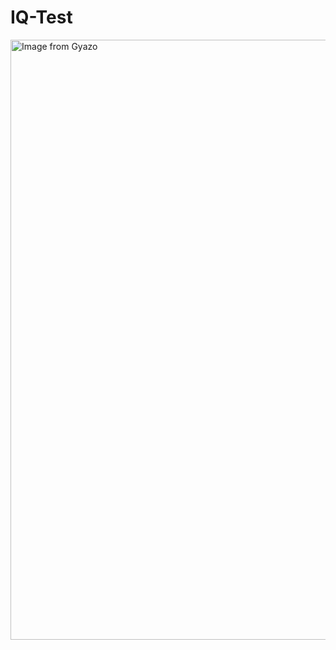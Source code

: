 # IQ-Test

<a href="https://gyazo.com/e6944156dfca1c3f95ce3cadfaf3614f"><img src="https://i.gyazo.com/e6944156dfca1c3f95ce3cadfaf3614f.gif" alt="Image from Gyazo" width="960"/></a>
